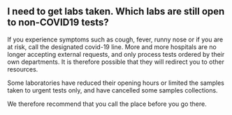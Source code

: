 ## I need to get labs taken. Which labs are still open to non-COVID19 tests?

If you experience symptoms such as cough, fever, runny nose or if you are at risk, call the designated covid-19 line.
More and more hospitals are no longer accepting external requests, and only process tests ordered by their own departments. It is therefore possible that they will redirect you to other resources.

Some laboratories have reduced their opening hours or limited the samples taken to urgent tests only, and have cancelled some samples collections.

We therefore recommend that you call the place before you go there.
